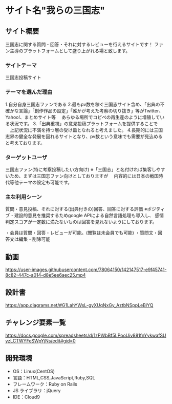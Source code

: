 # サイト名"我らの三国志"

## サイト概要

三国志に関する質問・回答・それに対するレビューを行えるサイトです！
ファン主導のプラットフォームとして盛り上がれる場と致します。

### サイトテーマ
三国志投稿サイト

### テーマを選んだ理由
1.自分自身三国志ファンである
2.最もpv数を稼ぐ三国志サイト含め、「出典の不確かな言論」「創作作品の設定」「誰かが考えた考察の切り抜き」等がTwitter、Yahoo!、まとめサイト等
　あらゆる場所でコピペの再生産のように増殖している状況です。
3.「出典重視」の意見投稿プラットフォームを提供することで
　上記状況に不満を持つ層の受け皿となれると考えました。
4.長期的には三国志界の健全な発展を図れるサイトとなり、pv数という意味でも需要が見込めると考えております。

### ターゲットユーザ
三国志ファン(特に考察投稿したい方向け)
※「三国志」と名付ければ集客しやすいため、まずは三国志ファン向けとしておりますが
　内容的には日本の戦国時代等他テーマの設定も可能です。

### 主な利用シーン
質問・意見投稿、それに対する(出典付きの)回答、回答に対する評価
※ポジティブ・建設的意見を推奨するためgoogle APIによる自然言語処理も導入し、
  感情判定スコアが一定数に満たないものは回答を見れないようにしております。

・会員は質問・回答・レビューが可能。(閲覧は未会員でも可能)
・質問文・回答文は編集・削除可能

## 動画
<https://user-images.githubusercontent.com/78064150/142147517-e9f45741-8c82-447c-a014-d8e5ee6aec25.mp4>

## 設計書
<https://app.diagrams.net/#G1LahYWsL-gyXUqNxGy_AztbNSppLeBiYQ>

## チャレンジ要素一覧
<https://docs.google.com/spreadsheets/d/1zPWbBf5LPooUiv881fnYykwafSUyzLCTWYFeSWpYjNs/edit#gid=0>

## 開発環境

- OS：Linux(CentOS)
- 言語：HTML,CSS,JavaScript,Ruby,SQL
- フレームワーク：Ruby on Rails
- JS ライブラリ：jQuery
- IDE：Cloud9
